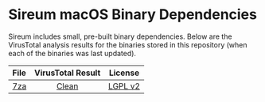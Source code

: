 # Sireum macOS Binary Dependencies

Sireum includes small, pre-built binary dependencies.
Below are the VirusTotal analysis results for the binaries stored in 
this repository (when each of the binaries was last updated).

| File | VirusTotal Result | License |
| :--- | :---: | :---: |
| [7za](https://github.com/sireum/bin-mac/raw/670b0859ee3eb41faae36fb4897bf175dcccf1d3/7za) | [Clean](https://www.virustotal.com/gui/url/a47f1d9a858cec8c31af25c3281b2dd5d0163eb35db1285d9a3b2f9a94aa87cf/detection) | [LGPL v2](https://www.7-zip.org/license.txt) |
